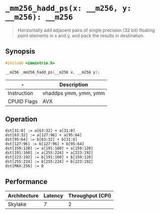 `_mm256_hadd_ps(x: __m256, y: __m256): __m256`
==============================================

> Horizontally add adjacent pairs of single precision (32 bit) floating point elements in x and y, and pack the results in destination.

## Synopsis

```c
#include <immintrin.h>

__m256 _mm256_hadd_ps(__m256 x, __m256 y);
```

| -           | Description           |
| ----------- | --------------------- |
| Instruction | vhaddps ymm, ymm, ymm |
| CPUID Flags | AVX                   |

## Operation

```
dst[31:0] := a[63:32] + a[31:0]
dst[63:32] := a[127:96] + a[95:64]
dst[95:64] := b[63:32] + b[31:0]
dst[127:96] := b[127:96] + b[95:64]
dst[159:128] := a[191:160] + a[159:128]
dst[191:160] := a[255:224] + a[223:192]
dst[223:192] := b[191:160] + b[159:128]
dst[255:224] := b[255:224] + b[223:192]
dst[MAX:256] := 0
```

## Performance

| Architecture | Latency | Throughput (CPI) |
| ------------ | ------- | ---------------- |
| Skylake      | 7       | 2                |
